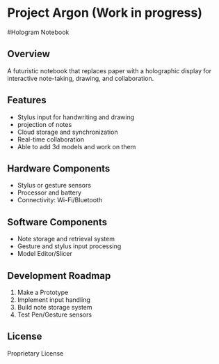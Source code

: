 # Project Argon (Work in progress)
#Hologram Notebook

## Overview
A futuristic notebook that replaces paper with a holographic display for interactive note-taking, drawing, and collaboration.

## Features
- Stylus input for handwriting and drawing
- projection of notes
- Cloud storage and synchronization
- Real-time collaboration
- Able to add 3d models and work on them

## Hardware Components
- Stylus or gesture sensors
- Processor and battery
- Connectivity: Wi-Fi/Bluetooth

## Software Components
- Note storage and retrieval system
- Gesture and stylus input processing
- Model Editor/Slicer

## Development Roadmap
1. Make a Prototype
2. Implement input handling
3. Build note storage system
4. Test Pen/Gesture sensors
## License 
Proprietary License

